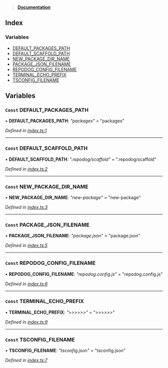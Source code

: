 > **[Documentation](README.md)**

## Index

### Variables

* [DEFAULT_PACKAGES_PATH](README.md#const-default_packages_path)
* [DEFAULT_SCAFFOLD_PATH](README.md#const-default_scaffold_path)
* [NEW_PACKAGE_DIR_NAME](README.md#const-new_package_dir_name)
* [PACKAGE_JSON_FILENAME](README.md#const-package_json_filename)
* [REPODOG_CONFIG_FILENAME](README.md#const-repodog_config_filename)
* [TERMINAL_ECHO_PREFIX](README.md#const-terminal_echo_prefix)
* [TSCONFIG_FILENAME](README.md#const-tsconfig_filename)

## Variables

### `Const` DEFAULT_PACKAGES_PATH

• **DEFAULT_PACKAGES_PATH**: *"packages"* = "packages"

*Defined in [index.ts:1](https://github.com/dylanaubrey/repodog/blob/91ec68b/packages/constants/src/index.ts#L1)*

___

### `Const` DEFAULT_SCAFFOLD_PATH

• **DEFAULT_SCAFFOLD_PATH**: *".repodog/scaffold"* = ".repodog/scaffold"

*Defined in [index.ts:2](https://github.com/dylanaubrey/repodog/blob/91ec68b/packages/constants/src/index.ts#L2)*

___

### `Const` NEW_PACKAGE_DIR_NAME

• **NEW_PACKAGE_DIR_NAME**: *"new-package"* = "new-package"

*Defined in [index.ts:3](https://github.com/dylanaubrey/repodog/blob/91ec68b/packages/constants/src/index.ts#L3)*

___

### `Const` PACKAGE_JSON_FILENAME

• **PACKAGE_JSON_FILENAME**: *"package.json"* = "package.json"

*Defined in [index.ts:5](https://github.com/dylanaubrey/repodog/blob/91ec68b/packages/constants/src/index.ts#L5)*

___

### `Const` REPODOG_CONFIG_FILENAME

• **REPODOG_CONFIG_FILENAME**: *"repodog.config.js"* = "repodog.config.js"

*Defined in [index.ts:6](https://github.com/dylanaubrey/repodog/blob/91ec68b/packages/constants/src/index.ts#L6)*

___

### `Const` TERMINAL_ECHO_PREFIX

• **TERMINAL_ECHO_PREFIX**: *">>>>>>"* = ">>>>>>"

*Defined in [index.ts:9](https://github.com/dylanaubrey/repodog/blob/91ec68b/packages/constants/src/index.ts#L9)*

___

### `Const` TSCONFIG_FILENAME

• **TSCONFIG_FILENAME**: *"tsconfig.json"* = "tsconfig.json"

*Defined in [index.ts:7](https://github.com/dylanaubrey/repodog/blob/91ec68b/packages/constants/src/index.ts#L7)*